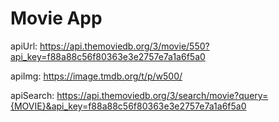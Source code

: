 # Movie App

apiUrl:
https://api.themoviedb.org/3/movie/550?api_key=f88a88c56f80363e3e2757e7a1a6f5a0

apiImg:
https://image.tmdb.org/t/p/w500/

apiSearch:
https://api.themoviedb.org/3/search/movie?query={MOVIE}&api_key=f88a88c56f80363e3e2757e7a1a6f5a0
